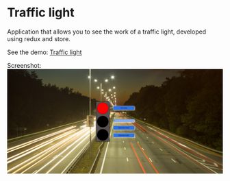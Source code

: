 # Traffic light

Application that allows you to see the work of a traffic light, developed using redux and store.

See the demo: [Traffic light](https://vladislav-khobot.github.io/traffic-light)

Screenshot:
![main-screen](./docs/main-screen.png)